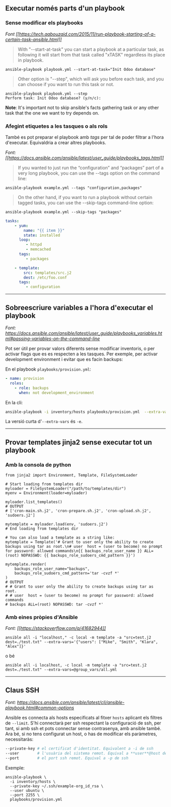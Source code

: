 ## Executar només parts d'un playbook

### Sense modificar els playbooks

_Font [[https://tech.aabouzaid.com/2015/11/run-playbook-starting-of-a-certain-task-ansible.html]]_

> With "--start-at-task" you can start a playbook at a particular task, as following it will start from that task called "xTASK" regardless its place in playbook.

```
ansible-playbook playbook.yml --start-at-task="Init Odoo database"
```

> Other option is "--step", which will ask you before each task, and you can choose if you want to run this task or not.

```
ansible-playbook playbook.yml --step
Perform task: Init Odoo database? (y/n/c):
```
**Note**: It's important not to skip ansible's facts gathering task or any other task that the one we want to try depends on.

### Afegint etiquetes a les tasques o als rols

També es pot preparar el playbook amb _tags_ per tal de poder filtrar a l'hora d'executar. Equivaldria a crear altres playbooks.

_Font: [[https://docs.ansible.com/ansible/latest/user_guide/playbooks_tags.html]]_

> If you wanted to just run the “configuration” and “packages” part of a very long playbook, you can use the --tags option on the command line:

`ansible-playbook example.yml --tags "configuration,packages"`

> On the other hand, if you want to run a playbook without certain tagged tasks, you can use the --skip-tags command-line option:

`ansible-playbook example.yml --skip-tags "packages"`

```yaml
tasks:
    - yum:
        name: "{{ item }}"
        state: installed
      loop:
         - httpd
         - memcached
      tags:
         - packages

    - template:
        src: templates/src.j2
        dest: /etc/foo.conf
      tags:
         - configuration
```
---

## Sobreescriure variables a l'hora d'executar el playbook

_Font: https://docs.ansible.com/ansible/latest/user_guide/playbooks_variables.html#passing-variables-on-the-command-line_

Pot ser útil per provar valors diferents sense modificar inventoris, o per activar flags que es es respecten a les tasques. Per exemple, per activar development environment i evitar que es facin backups:

En el playbook `playbooks/provision.yml`:
```yaml
- name: provision
  roles:
    - role: backups
      when: not development_environment
```
En la cli:
```bash
ansible-playbook -i inventory/hosts playbooks/provision.yml  --extra-vars="development_environment=true"
```
La versió curta d'`--extra-vars` és `-e`.

---

## Provar templates jinja2 sense executar tot un playbook

### Amb la consola de python
```python3
from jinja2 import Environment, Template, FileSystemLoader

# Start loading from templates dir
myloader = FileSystemLoader("/path/to/templates/dir")
myenv = Environment(loader=myloader)

myloader.list_templates()
# OUTPUT
# ['cron-main.sh.j2', 'cron-prepare.sh.j2', 'cron-upload.sh.j2', 'sudoers.j2']

mytemplate = myloader.load(env, 'sudoers.j2')
# End loading from templates dir

# You can also load a template as a string like:
mytemplate = Template('# Grant to user only the ability to create backups using tar as root.\n# user  host = (user to become) no prompt for password: allowed commands\n{{ backups_role_user_name }} ALL=(root) NOPASSWD: {{ backups_role_sudoers_cmd_pattern }}')

mytemplate.render(
    backups_role_user_name="backups",
    backups_role_sudoers_cmd_pattern='tar -cvzf *'
)
# OUTPUT
# # Grant to user only the ability to create backups using tar as root.
# # user  host = (user to become) no prompt for password: allowed commands
# backups ALL=(root) NOPASSWD: tar -cvzf *'
```

### Amb eines pròpies d'Ansible
_Font: [[https://stackoverflow.com/a/41682944]]_

`ansible all -i "localhost," -c local -m template -a "src=test.j2 dest=./test.txt" --extra-vars='{"users": ["Mike", "Smith", "Klara", "Alex"]}'`

o bé

`ansible all -i localhost, -c local -m template -a "src=test.j2 dest=./test.txt" --extra-vars=@group_vars/all.yml`

---

## Claus SSH

_Font: https://docs.ansible.com/ansible/latest/cli/ansible-playbook.html#common-options_

Ansible es connecta als hosts especificats al fitxer `hosts` aplicant els filtres de `--limit`. S'hi connectarà per ssh respectant la configuració de ssh, per tant, si amb ssh et pots connectar sense contrasenya, amb ansible també. Ara bé, si no tens configurat un host, o has de modificar els paràmetres, necessitaràs:
```sh
--private-key # el certificat d'identitat. Equivalent a -i de ssh
--user        # l'usuària del sistema remot. Equival a **user**@host de ssh
--port        # el port ssh remot. Equival a -p de ssh
```
Exemple:
```
ansible-playbook \
  -i inventory/hosts \
  --private-key ~/.ssh/example-org_id_rsa \
  --user ubuntu \
  --port 2255 \
  playbooks/provision.yml
```